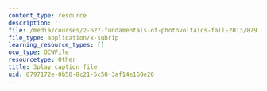 ```yaml
---
content_type: resource
description: ''
file: /media/courses/2-627-fundamentals-of-photovoltaics-fall-2013/8797172e0b588c215c583af14e160e26_C42jXQLc_Jo.srt
file_type: application/x-subrip
learning_resource_types: []
ocw_type: OCWFile
resourcetype: Other
title: 3play caption file
uid: 8797172e-0b58-8c21-5c58-3af14e160e26
---
```

